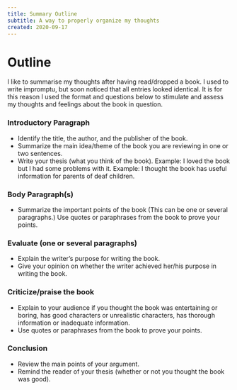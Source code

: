 ```yaml
---
title: Summary Outline
subtitle: A way to properly organize my thoughts
created: 2020-09-17
---
```


# Outline

I like to summarise my thoughts after having read/dropped a book.
I used to write impromptu, but soon noticed that all entries looked
identical. It is for this reason I used the format and questions below
to stimulate and assess my thoughts and feelings about the book in
question.

### Introductory Paragraph

- Identify the title, the author, and the publisher of the book.
- Summarize the main idea/theme of the book you are reviewing in one or
  two sentences.
- Write your thesis (what you think of the book). Example: I loved the
  book but I had some problems with it. Example: I thought the book has
  useful information for parents of deaf children.

### Body Paragraph(s)

- Summarize the important points of the book (This can be one or several
  paragraphs.) Use quotes or paraphrases from the book to prove your
 points.

### Evaluate (one or several paragraphs)

- Explain the writer’s purpose for writing the book.
- Give your opinion on whether the writer achieved her/his purpose in
  writing the book.

### Criticize/praise the book

- Explain to your audience if you thought the book was entertaining or
  boring, has good characters or unrealistic characters, has thorough
  information or inadequate information.
- Use quotes or paraphrases from the book to prove your points.

### Conclusion

- Review the main points of your argument.
- Remind the reader of your thesis (whether or not you thought the book
  was good).
